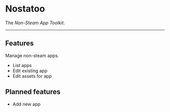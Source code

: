 Nostatoo
========

The *Non-Steam App Toolkit*.

* * *

## Features

Manage non-steam apps.

 - List apps
 - Edit existing app
 - Edit assets for app

## Planned features

 - Add new app
